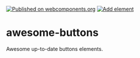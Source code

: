 [![Published on webcomponents.org][webcomponents-image]][webcomponents-url] [![Add element][github-image]][github-url]

# awesome-buttons

Awesome up-to-date buttons elements.

[github-image]: https://img.shields.io/badge/github.com-add%20element-lightgrey.svg
[github-url]: https://github.com/StartPolymer/awesome-buttons/issues/new?title=Add%20element%20&labels=User%20reports
[webcomponents-image]: https://img.shields.io/badge/webcomponents.org-published-blue.svg
[webcomponents-url]: https://beta.webcomponents.org/collection/StartPolymer/awesome-buttons
